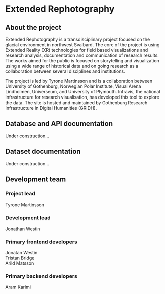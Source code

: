 # Extended Rephotography
## About the project
Extended Rephotography is a transdisciplinary project focused on the glacial environment in northwest Svalbard. The core of the project is using Extended Reality (XR) technologies for field based visualizations and research analysis, documentation and communication of research results. The works aimed for the public is focused on storytelling and visualization using a wide range of historical data and on going research as a collaboration between several disciplines and institutions.

The project is led by Tyrone Martinsson and is a collaboration between University of Gothenburg, Norwegian Polar Institute, Visual Arena Lindholmen, Universeum, and University of Plymouth. Infravis, the national infrastructure for research visualisation, has developed this tool to explore the data. The site is hosted and maintained by Gothenburg Research Infrastructure in Digital Humanities (GRIDH).

## Database and API documentation
Under construction...


## Dataset documentation
Under construction...


## Development team
### Project lead
Tyrone Martinsson

### Development lead
Jonathan Westin

### Primary frontend developers
Jonatan Westin<br>
Tristan Bridge<br>
Arild Matsson<br>

### Primary backend developers
Aram Karimi


